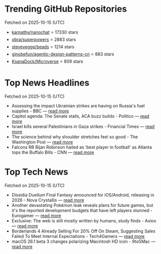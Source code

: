 # Trending GitHub Repositories
Fetched on 2025-10-15 (UTC)

- [karpathy/nanochat](https://github.com/karpathy/nanochat) ⭐ 17330 stars
- [obra/superpowers](https://github.com/obra/superpowers) ⭐ 2883 stars
- [steveyegge/beads](https://github.com/steveyegge/beads) ⭐ 1214 stars
- [ginobefun/agentic-design-patterns-cn](https://github.com/ginobefun/agentic-design-patterns-cn) ⭐ 883 stars
- [KsanaDock/Microverse](https://github.com/KsanaDock/Microverse) ⭐ 809 stars

# Top News Headlines
Fetched on 2025-10-15 (UTC)
- Assessing the impact Ukrainian strikes are having on Russia's fuel supplies - BBC — [read more](https://www.bbc.com/news/live/cvg02zp7j2rt)
- Capitol agenda: The Senate stalls, ACA buzz builds - Politico — [read more](https://www.politico.com/live-updates/2025/10/14/congress/shutdown-day-14-obamacare-negotiations-senate-00607204)
- Israel kills several Palestinians in Gaza strikes - Financial Times — [read more](https://www.ft.com/content/28a3bb12-69a0-4176-a795-44606726c77c)
- The science behind why shoulder stretches feel so good - The Washington Post — [read more](https://www.washingtonpost.com/wellness/2025/10/14/back-shoulder-stretch-relief/)
- Falcons RB Bijan Robinson hailed as ‘best player in football’ as Atlanta tops the Buffalo Bills - CNN — [read more](https://www.cnn.com/2025/10/14/sport/football-nfl-falcons-bills-robinson-mnf-intl)

# Top Tech News
Fetched on 2025-10-15 (UTC)
- Dissidia Duellum Final Fantasy announced for iOS/Android, releasing in 2026 - Nova Crystallis — [read more](https://novacrystallis.com/2025/10/dissidia-duellum-final-fantasy-announced-for-ios-android/)
- Another devastating Pokémon leak reveals plans for future games, but it's the reported development budgets that have left players stunned - Eurogamer — [read more](https://www.eurogamer.net/another-devastating-pokemon-leak-reveals-plans-for-future-games-but-its-the-reported-development-budgets-that-have-left-players-stunned)
- Exclusive: The web is still mostly written by humans, study finds - Axios — [read more](https://www.axios.com/2025/10/14/ai-generated-writing-humans)
- Borderlands 4 Already Selling For 20% Off On Steam, Suggesting Sales Failed To Meet Internal Expectations - Tech4Gamers — [read more](https://tech4gamers.com/borderlands-20-off-steam-sale/)
- macOS 26.1 beta 3 changes polarizing Macintosh HD icon - 9to5Mac — [read more](https://9to5mac.com/2025/10/13/macos-26-1-beta-3-changes-polarizing-macintosh-hd-icon/)
